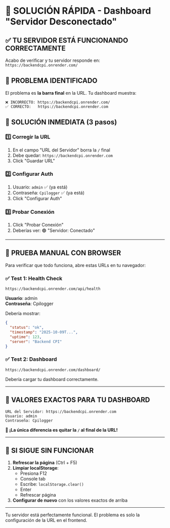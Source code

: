 # 🔧 SOLUCIÓN RÁPIDA - Dashboard "Servidor Desconectado"

## ✅ TU SERVIDOR ESTÁ FUNCIONANDO CORRECTAMENTE

Acabo de verificar y tu servidor responde en: `https://backendcpi.onrender.com/`

## 🎯 PROBLEMA IDENTIFICADO

El problema es **la barra final** en la URL. Tu dashboard muestra:
```
❌ INCORRECTO: https://backendcpi.onrender.com/
✅ CORRECTO:   https://backendcpi.onrender.com
```

## 🚀 SOLUCIÓN INMEDIATA (3 pasos)

### 1️⃣ **Corregir la URL**
1. En el campo "URL del Servidor" borra la `/` final
2. Debe quedar: `https://backendcpi.onrender.com`
3. Click "Guardar URL"

### 2️⃣ **Configurar Auth**
1. Usuario: `admin` ✅ (ya está)
2. Contraseña: `Cpilogger` ✅ (ya está)
3. Click "Configurar Auth"

### 3️⃣ **Probar Conexión**
1. Click "Probar Conexión"
2. Deberías ver: 🟢 "Servidor: Conectado"

---

## 🧪 PRUEBA MANUAL CON BROWSER

Para verificar que todo funciona, abre estas URLs en tu navegador:

### ✅ Test 1: Health Check
```
https://backendcpi.onrender.com/api/health
```
**Usuario**: admin  
**Contraseña**: Cpilogger

Debería mostrar:
```json
{
  "status": "ok",
  "timestamp": "2025-10-09T...",
  "uptime": 123,
  "server": "Backend CPI"
}
```

### ✅ Test 2: Dashboard
```
https://backendcpi.onrender.com/dashboard/
```
Debería cargar tu dashboard correctamente.

---

## 📱 VALORES EXACTOS PARA TU DASHBOARD

```
URL del Servidor: https://backendcpi.onrender.com
Usuario: admin
Contraseña: Cpilogger
```

**🎯 ¡La única diferencia es quitar la `/` al final de la URL!**

---

## 🔄 SI SIGUE SIN FUNCIONAR

1. **Refrescar la página** (Ctrl + F5)
2. **Limpiar localStorage**:
   - Presiona F12
   - Console tab
   - Escribe: `localStorage.clear()`
   - Enter
   - Refrescar página
3. **Configurar de nuevo** con los valores exactos de arriba

---

Tu servidor está perfectamente funcional. El problema es solo la configuración de la URL en el frontend.